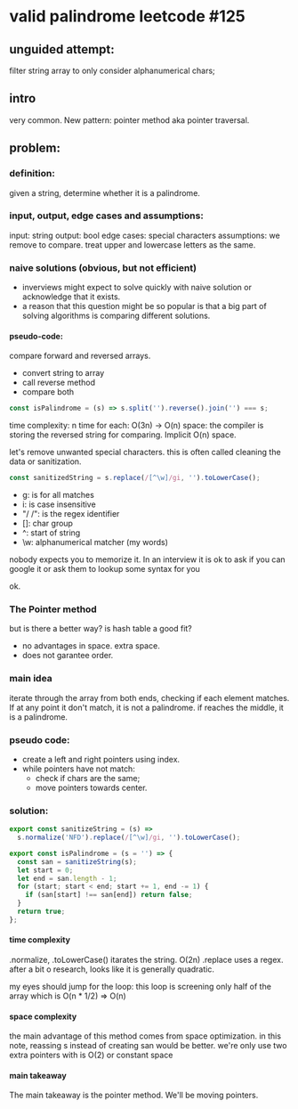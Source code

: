 # valid palindrome leetcode #125

## unguided attempt:

filter string array to only consider alphanumerical chars;

## intro

very common. New pattern: pointer method aka pointer traversal.

## problem:

### definition:

given a string, determine whether it is a palindrome.

### input, output, edge cases and assumptions:

input: string
output: bool
edge cases: special characters
assumptions: we remove to compare. treat upper and lowercase letters as the same.

### naive solutions (obvious, but not efficient)

- inverviews might expect to solve quickly with naive solution or acknowledge that it exists.
- a reason that this question might be so popular is that a big part of solving algorithms is comparing different solutions.

#### pseudo-code:

compare forward and reversed arrays.

- convert string to array
- call reverse method
- compare both

```js
const isPalindrome = (s) => s.split('').reverse().join('') === s;
```

time complexity: n time for each: O(3n) -> O(n)
space: the compiler is storing the reversed string for comparing. Implicit O(n) space.

let's remove unwanted special characters. this is often called cleaning the data or sanitization.

```js
const sanitizedString = s.replace(/[^\w]/gi, '').toLowerCase();
```

- g: is for all matches
- i: is case insensitive
- "/ /": is the regex identifier
- []: char group
- ^: start of string
- \w: alphanumerical matcher
  (my words)

nobody expects you to memorize it. In an interview it is ok to ask if you can google it or ask them to lookup some syntax for you

ok.

### The Pointer method

but is there a better way?
is hash table a good fit?

- no advantages in space. extra space.
- does not garantee order.

### main idea

iterate through the array from both ends, checking if each element matches. If at any point it don't match, it is not a palindrome. if reaches the middle, it is a palindrome.

### pseudo code:

- create a left and right pointers using index.
- while pointers have not match:
  - check if chars are the same;
  - move pointers towards center.

### solution:

```js
export const sanitizeString = (s) =>
  s.normalize('NFD').replace(/[^\w]/gi, '').toLowerCase();

export const isPalindrome = (s = '') => {
  const san = sanitizeString(s);
  let start = 0;
  let end = san.length - 1;
  for (start; start < end; start += 1, end -= 1) {
    if (san[start] !== san[end]) return false;
  }
  return true;
};
```
#### time complexity
.normalize, .toLowerCase() itarates the string. O(2n)
.replace uses a regex. after a bit o research, looks like it is generally quadratic.

my eyes should jump for the loop:
this loop is screening only half of the array which is O(n * 1/2) => O(n)

#### space complexity
the main advantage of this method comes from space optimization.
in this note, reassing s instead of creating san would be better.
we're only use two extra pointers with is O(2) or constant space

#### main takeaway
The main takeaway is the pointer method. We'll be moving pointers.

